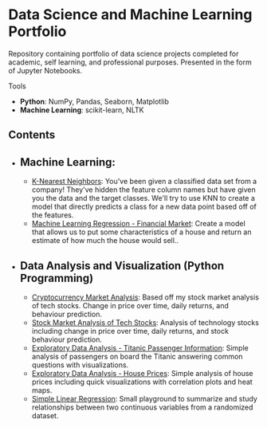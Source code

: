 # Data Science and Machine Learning Portfolio
Repository containing portfolio of data science projects completed for academic, self learning, and professional purposes. Presented in the form of Jupyter Notebooks.

Tools
  - **Python**: NumPy, Pandas, Seaborn, Matplotlib
  - **Machine Learning**: scikit-learn, NLTK 

## Contents
- ## Machine Learning:
    - [K-Nearest Neighbors](https://github.com/felipeagferreira/Data-Science/blob/master/KNN%20e%20Como%20Obter%20o%20melhor%20N%C3%BAmero%20K%20de%20Vizinhos%20Mais%20Pr%C3%B3ximos.ipynb): You've been given a classified data set from a company! They've hidden the feature column names but have given you the data and the target classes.
We'll try to use KNN to create a model that directly predicts a class for a new data point based off of the features.
     - [Machine Learning Regression - Financial Market](https://github.com/felipeagferreira/Data-Science/blob/master/Machine%20Learning/Linear%20Regressions/Housing%20Prices.ipynb): Create a model that allows us to put some characteristics of a house and return an estimate of how much the house would sell..
    
- ## Data Analysis and Visualization (Python Programming)
    - [Cryptocurrency Market Analysis](https://github.com/melvfernandez/data_science_portfolio/blob/master/Cryptocurrency%20Market%20Analysis.ipynb): Based off my stock market analysis of tech stocks. Change in price over time, daily returns, and behaviour prediction.
    - [Stock Market Analysis of Tech Stocks](https://github.com/melvfernandez/data__scientist_portfolio/blob/master/Stock%20Market%20Analysis%20for%20Tech%20Stocks.ipynb): Analysis of technology stocks including change in price over time, daily returns, and stock behaviour prediction.
    - [Exploratory Data Analysis - Titanic Passenger Information](https://github.com/melvfnz/data_science_portfolio/blob/master/kaggle_titanic.ipynb): Simple analysis of passengers on board the Titanic answering common questions with visualizations. 
    - [Exploratory Data Analysis - House Prices](https://github.com/melvfernandez/data_science_portfolio/blob/master/Exploratory%20Data%20Analysis%20of%20House%20Prices.ipynb): Simple analysis of house prices including quick visualizations with correlation plots and heat maps.
     - [Simple Linear Regression](https://github.com/melvfernandez/data_science_portfolio/blob/master/Simple%20Linear%20Regression.ipynb): Small playground to summarize and study relationships between two continuous variables from a randomized dataset.

